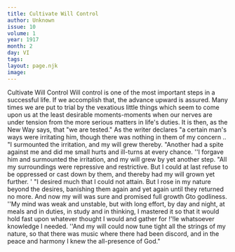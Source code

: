 ```yaml
---
title: Cultivate Will Control
author: Unknown
issue: 10
volume: 1
year: 1917
month: 2
day: VI
tags:
layout: page.njk
image:
---
```

Cultivate Will Control   Will control is one of the most important steps in a successful life. If we accomplish that, the advance upward is assured. Many times we are put to trial by the vexatious little things which seem to come upon us at the least desirable moments-moments when our nerves are under tension from the more serious matters in life's duties. It is then, as the New Way says, that "we are tested."   As the writer declares "a certain man's ways were irritating him, though there was nothing in them of my concern ..   "I surmounted the irritation, and my will grew thereby.   "Another had a spite against me and did me small hurts and ill-turns at every chance. ''I forgave him and surmounted the irritation, and my will grew by yet another step.   "All my surroundings were repressive and restrictive. But I could at last refuse to be oppressed or cast down by them, and thereby had my will grown yet further. '   "I desired much that I could not attain. But I rose in my nature beyond the desires, banishing them again and yet again until they returned no more. And now my will was sure and promised full growth Gto godliness.   ''My mind was weak and unstable, but with long effort, by day and night, at meals and in duties, in study and in thinking, I mastered it so that it would hold fast upon whatever thought I would and gather for !'!le whatsoever knowledge I needed.   ''And my will could now tune tight all the strings of my nature, so that there was music where there had been discord, and in the peace and harmony I knew the all-presence of God."      

